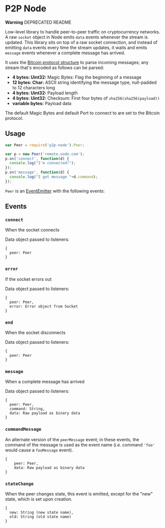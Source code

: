 # P2P Node

**Warning** DEPRECATED README

Low-level library to handle peer-to-peer traffic on cryptocurrency networks. A raw `socket` object in Node emits `data` events whenever the stream is updated. This library sits on top of a raw socket connection, and instead of emitting `data` events every time the stream updates, it waits and emits `message` events whenever a complete message has arrived.

It uses the [Bitcoin protocol structure](https://en.bitcoin.it/wiki/Protocol_specification#Message_structure) to parse incoming messages; any stream that's encoded as follows can be parsed:

* **4 bytes: Uint32:** Magic Bytes: Flag the beginning of a message
* **12 bytes: Char:** ASCII string identifying the message type, null-padded to 12 characters long
* **4 bytes: Uint32:** Payload length
* **4 bytes: Uint32:** Checksum: First four bytes of `sha256(sha256(payload))`
* **variable bytes:** Payload data

The default Magic Bytes and default Port to connect to are set to the Bitcoin protocol. 

## Usage

```js
var Peer = require('p2p-node').Peer;

var p = new Peer('remote.node.com');
p.on('connect', function(d) {
  console.log("I'm connected!");
});
p.on('message', function(d) {
  console.log("I got message "+d.command);
});
```

`Peer` is an [EventEmitter](http://nodejs.org/api/events.html) with the following events:

## Events

### `connect`
When the socket connects

Data object passed to listeners:

```
{
  peer: Peer
}
```

### `error`
If the socket errors out

Data object passed to listeners:

```
{
  peer: Peer,
  error: Error object from Socket
}
```

### `end`
When the socket disconnects

Data object passed to listeners:

```
{
  peer: Peer
}
```

### `message`
When a complete message has arrived

Data object passed to listeners:

```
{
  peer: Peer,
  command: String,
  data: Raw payload as binary data
}
```

### `commandMessage`
An alternate version of the `peerMessage` event; in these events, the command of the message is used as the event name (i.e. command `'foo'` would cause a `fooMessage` event).

```
{
	peer: Peer,
	data: Raw payload as binary data
}
```

### `stateChange`
When the peer changes state, this event is emitted, except for the "new" state, which is set upon creation.

```
{
  new: String (new state name),
  old: String (old state name)
}
```
